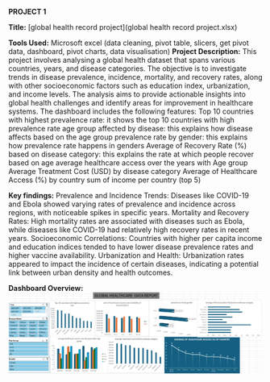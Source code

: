 **PROJECT 1** 


**Title:** [global health record project](global health record project.xlsx)

**Tools Used:** Microsoft excel (data cleaning, pivot table, slicers,  get pivot data, dashboard, pivot charts, data visualisation) 
**Project Description:** This project involves analysing a global health dataset that spans various countries, years, and disease categories. The objective is to investigate trends in disease prevalence, incidence, mortality, and recovery rates, along with other socioeconomic factors such as education index, urbanization, and income levels. The analysis aims to provide actionable insights into global health challenges and identify areas for improvement in healthcare systems. The dashboard includes the following features:
Top 10 countries with highest prevalence rate: it shows the top 10 countries with high prevalence rate
age group affected by disease: this explains how disease affects based on the age group
prevalence rate by gender: this explains how prevalence rate happens in genders
Average of Recovery Rate (%) based on disease category: this explains the rate at which people recover based on age 
average healthcare access over the years with Age group 
Average Treatment Cost (USD) by disease category
Average of Healthcare Access (%) by country
sum of income per country (top 5) 


**Key findings:** Prevalence and Incidence Trends: Diseases like COVID-19 and Ebola showed varying rates of prevalence and incidence across regions, with noticeable spikes in specific years.
Mortality and Recovery Rates: High mortality rates are associated with diseases such as Ebola, while diseases like COVID-19 had relatively high recovery rates in recent years.
Socioeconomic Correlations: Countries with higher per capita income and education indices tended to have lower disease prevalence rates and higher vaccine availability.
Urbanization and Health: Urbanization rates appeared to impact the incidence of certain diseases, indicating a potential link between urban density and health outcomes.


**Dashboard Overview:**
![globalhealthvisuals](globalhealthvisuals.png)

 
